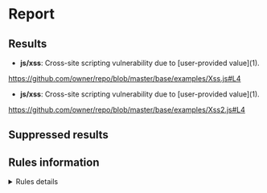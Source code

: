 # Report
## Results

- **js/xss**: Cross-site scripting vulnerability due to \[user-provided value\]\(1\).

https://github.com/owner/repo/blob/master/base/examples/Xss.js#L4

- **js/xss**: Cross-site scripting vulnerability due to \[user-provided value\]\(1\).

https://github.com/owner/repo/blob/master/base/examples/Xss2.js#L4



## Suppressed results





## Rules information
<!-- Rule Info -->
<details><summary>Rules details</summary>

- js/xss [error]

> Client-side cross-site scripting
 

## Tool information
- Name: CodeQL command-line toolchain
- Organization: GitHub
- Version: 2.2.4
